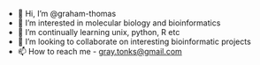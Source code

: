 - 👋 Hi, I’m @graham-thomas
- 👀 I’m interested in molecular biology and bioinformatics
- 🌱 I’m continually learning unix, python, R etc
- 💞️ I’m looking to collaborate on interesting bioinformatic projects
- 📫 How to reach me - gray.tonks@gmail.com

<!---
graham-thomas/graham-thomas is a ✨ special ✨ repository because its `README.md` (this file) appears on your GitHub profile.
You can click the Preview link to take a look at your changes.
--->
